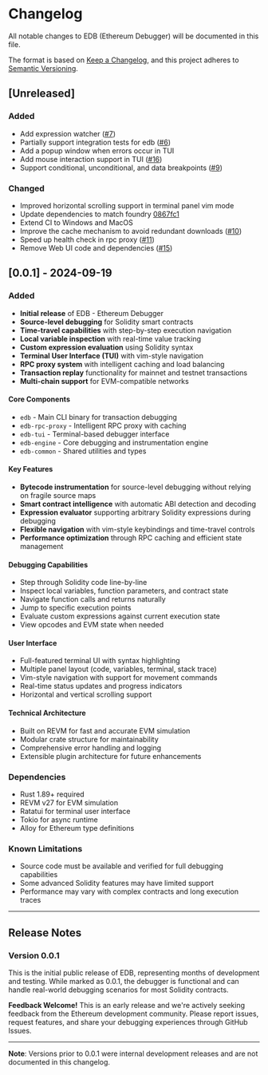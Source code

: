 # Changelog

All notable changes to EDB (Ethereum Debugger) will be documented in this file.

The format is based on [Keep a Changelog](https://keepachangelog.com/en/1.0.0/),
and this project adheres to [Semantic Versioning](https://semver.org/spec/v2.0.0.html).

## [Unreleased]

### Added
- Add expression watcher ([#7](https://github.com/edb-rs/edb/issues/7))
- Partially support integration tests for edb ([#6](https://github.com/edb-rs/edb/issues/6))
- Add a popup window when errors occur in TUI
- Add mouse interaction support in TUI ([#16](https://github.com/edb-rs/edb/issues/16))
- Support conditional, unconditional, and data breakpoints ([#9](https://github.com/edb-rs/edb/issues/9))

### Changed
- Improved horizontal scrolling support in terminal panel vim mode
- Update dependencies to match foundry [0867fc1](https://github.com/foundry-rs/foundry/commit/0867fc1)
- Extend CI to Windows and MacOS
- Improve the cache mechanism to avoid redundant downloads ([#10](https://github.com/edb-rs/edb/issues/10))
- Speed up health check in rpc proxy ([#11](https://github.com/edb-rs/edb/pull/11))
- Remove Web UI code and dependencies ([#15](https://github.com/edb-rs/edb/pull/15))

## [0.0.1] - 2024-09-19

### Added
- **Initial release** of EDB - Ethereum Debugger
- **Source-level debugging** for Solidity smart contracts
- **Time-travel capabilities** with step-by-step execution navigation
- **Local variable inspection** with real-time value tracking
- **Custom expression evaluation** using Solidity syntax
- **Terminal User Interface (TUI)** with vim-style navigation
- **RPC proxy system** with intelligent caching and load balancing
- **Transaction replay** functionality for mainnet and testnet transactions
- **Multi-chain support** for EVM-compatible networks

#### Core Components
- `edb` - Main CLI binary for transaction debugging
- `edb-rpc-proxy` - Intelligent RPC proxy with caching
- `edb-tui` - Terminal-based debugger interface
- `edb-engine` - Core debugging and instrumentation engine
- `edb-common` - Shared utilities and types

#### Key Features
- **Bytecode instrumentation** for source-level debugging without relying on fragile source maps
- **Smart contract intelligence** with automatic ABI detection and decoding
- **Expression evaluator** supporting arbitrary Solidity expressions during debugging
- **Flexible navigation** with vim-style keybindings and time-travel controls
- **Performance optimization** through RPC caching and efficient state management

#### Debugging Capabilities
- Step through Solidity code line-by-line
- Inspect local variables, function parameters, and contract state
- Navigate function calls and returns naturally
- Jump to specific execution points
- Evaluate custom expressions against current execution state
- View opcodes and EVM state when needed

#### User Interface
- Full-featured terminal UI with syntax highlighting
- Multiple panel layout (code, variables, terminal, stack trace)
- Vim-style navigation with support for movement commands
- Real-time status updates and progress indicators
- Horizontal and vertical scrolling support

#### Technical Architecture
- Built on REVM for fast and accurate EVM simulation
- Modular crate structure for maintainability
- Comprehensive error handling and logging
- Extensible plugin architecture for future enhancements

### Dependencies
- Rust 1.89+ required
- REVM v27 for EVM simulation
- Ratatui for terminal user interface
- Tokio for async runtime
- Alloy for Ethereum type definitions

### Known Limitations
- Source code must be available and verified for full debugging capabilities
- Some advanced Solidity features may have limited support
- Performance may vary with complex contracts and long execution traces

---

## Release Notes

### Version 0.0.1
This is the initial public release of EDB, representing months of development and testing. While marked as 0.0.1, the debugger is functional and can handle real-world debugging scenarios for most Solidity contracts.

**Feedback Welcome!**
This is an early release and we're actively seeking feedback from the Ethereum development community. Please report issues, request features, and share your debugging experiences through GitHub Issues.

---

**Note**: Versions prior to 0.0.1 were internal development releases and are not documented in this changelog.